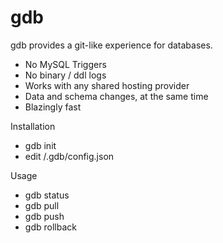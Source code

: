 # gdb

gdb provides a git-like experience for databases.

- No MySQL Triggers
- No binary / ddl logs
- Works with any shared hosting provider
- Data and schema changes, at the same time
- Blazingly fast


Installation

- gdb init
- edit /.gdb/config.json

Usage

- gdb status
- gdb pull
- gdb push
- gdb rollback
